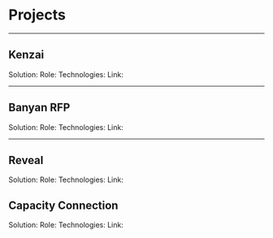 # Projects

---

## Kenzai

Solution:
Role:
Technologies:
Link:

---

## Banyan RFP

Solution:
Role:
Technologies:
Link:

---

## Reveal

Solution:
Role:
Technologies:
Link:

## Capacity Connection

Solution:
Role:
Technologies:
Link: